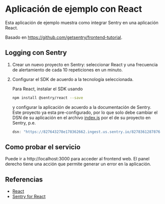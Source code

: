 # Aplicación de ejemplo con React

Esta aplicación de ejemplo muestra como integrar Sentry en una aplicación React.

Basado en https://github.com/getsentry/frontend-tutorial.

## Logging con Sentry

1. Crear un nuevo proyecto en Sentry: seleccionar React y una frecuencia de alertamiento de cada 10 repeticiones en un minuto.

1. Configurar el SDK de acuerdo a la tecnología seleccionada. 

   Para React, instalar el SDK usando

   ```bash
   npm install @sentry/react --save
   ```

   y configurar la aplicación de acuerdo a la documentación de Sentry. Este proyecto ya esta pre-configurado, por lo que solo debe cambiar el DSN de su aplicación en el archivo [index.js](src/index.js) por el de su proyecto en Sentry, p.e.

   ```javascript
   dsn: "https://827643278e178362662.ingest.us.sentry.io/82783612878763",
   ```

## Como probar el servicio

Puede ir a http://localhost:3000 para acceder al frontend web. El panel derecho tiene una acción que permite generar un error en la aplicación.

## Referencias

- [React](https://react.dev/reference/react)
- [Sentry for React](https://docs.sentry.io/platforms/javascript/guides/react/)
